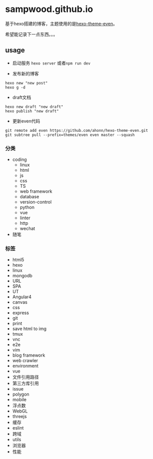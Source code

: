 # sampwood.github.io
基于hexo搭建的博客，主题使用的是[hexo-theme-even](https://github.com/ahonn/hexo-theme-even)。

希望能记录下一点东西。。。


## usage
- 启动服务
`hexo server` 或者`npm run dev`

- 发布新的博客
```
hexo new "new post"
hexo g -d
```

- draft文档
```
hexo new draft "new draft"
hexo publish "new draft"
```

- 更新even代码
```
git remote add even https://github.com/ahonn/hexo-theme-even.git
git subtree pull --prefix=themes/even even master --squash
```

### 分类
- coding
    - linux
    - html
    - js
    - css
    - TS
    - web framework
    - database
    - version-control
    - python
    - vue
    - linter
    - http
    - wechat
- 随笔

### 标签
- html5
- hexo
- linux
- mongodb
- URL
- SPA
- UT
- Angular4
- canvas
- css
- express
- git
- print
- save html to img
- tmux
- vnc
- e2e
- vim
- blog framework
- web crawler
- environment
- vue
- 文件引用路径
- 第三方库引用
- issue
- polygon
- mobile
- 浮点数
- WebGL
- threejs
- 缓存
- eslint
- 跨域
- utils
- 浏览器
- 性能
